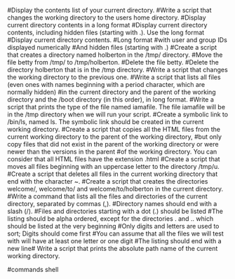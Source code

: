 #Display the contents list of your current directory.
#Write a script that changes the working directory to the users home directory.
#Display current directory contents in a long format
#Display current directory contents, including hidden files (starting with .). Use the long format
#Display current directory contents.
#Long format
#with user and group IDs displayed numerically
#And hidden files (starting with .)
#Create a script that creates a directory named holberton in the /tmp/ directory.
#Move the file betty from /tmp/ to /tmp/holberton.
#Delete the file betty.
#Delete the directory holberton that is in the /tmp directory.
#Write a script that changes the working directory to the previous one.
#Write a script that lists all files (even ones with names beginning with a period character, which are normally hidden)
#in the current directory and the parent of the working directory and the /boot directory (in this order), in long format.
#Write a script that prints the type of the file named iamafile. The file iamafile will be in the /tmp directory when we will run your script.
#Create a symbolic link to /bin/ls, named ls. The symbolic link should be created in the current working directory.
#Create a script that copies all the HTML files from the current working directory to the parent of the working directory,
#but only copy files that did not exist in the parent of the working directory or were newer than the versions in the parent
#of the working directory. You can consider that all HTML files have the extension .html
#Create a script that moves all files beginning with an uppercase letter to the directory /tmp/u.
#Create a script that deletes all files in the current working directory that end with the character ~.
#Create a script that creates the directories welcome/, welcome/to/ and welcome/to/holberton in the current directory.
#Write a command that lists all the files and directories of the current directory, separated by commas (,).
#Directory names should end with a slash (/).
#Files and directories starting with a dot (.) should be listed
#The listing should be alpha ordered, except for the directories . and .. which should be listed at the very beginning
#Only digits and letters are used to sort; Digits should come first
#You can assume that all the files we will test with will have at least one letter or one digit
#The listing should end with a new line# Write a script that prints the absolute path name of the current working directory.


#commands shell